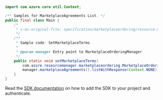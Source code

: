```java
import com.azure.core.util.Context;

/** Samples for MarketplaceAgreements List. */
public final class Main {
    /*
     * x-ms-original-file: specification/marketplaceordering/resource-manager/Microsoft.MarketplaceOrdering/stable/2021-01-01/examples/ListMarketplaceTerms.json
     */
    /**
     * Sample code: SetMarketplaceTerms.
     *
     * @param manager Entry point to MarketplaceOrderingManager.
     */
    public static void setMarketplaceTerms(
        com.azure.resourcemanager.marketplaceordering.MarketplaceOrderingManager manager) {
        manager.marketplaceAgreements().listWithResponse(Context.NONE);
    }
}
```

Read the [SDK documentation](https://github.com/Azure/azure-sdk-for-java/blob/azure-resourcemanager-marketplaceordering_1.0.0-beta.2/sdk/marketplaceordering/azure-resourcemanager-marketplaceordering/README.md) on how to add the SDK to your project and authenticate.
